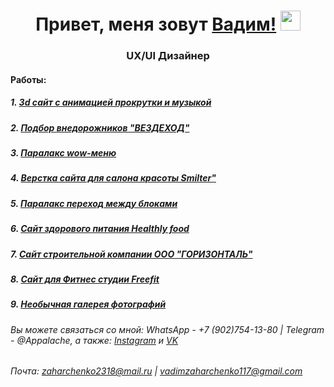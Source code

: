 <h1 align="center">Привет, меня зовут <a href="#" target="_blank">Вадим!</a> 
<img src="https://github.com/blackcater/blackcater/raw/main/images/Hi.gif" height="32"/></h1>
<h3 align="center">UX/UI Дизайнер</h3>

<h4 align="left">Работы:</h4>
<h5>1. <a href="https://vadimzakharchenko.github.io/scroll-site/" target="_blank">3d сайт с анимацией прокрутки и музыкой</a></h5>
<h5>2. <a href="https://vadimzakharchenko.github.io/super-slider/" target="_blank">Подбор внедорожников "ВЕЗДЕХОД"</a></h5>
<h5>3. <a href="https://vadimzakharchenko.github.io/nav-menu-paralax/" target="_blank">Паралакс wow-меню</a></h5>
<h5>4. <a href="https://vadimzakharchenko.github.io/Smilter/dist/" target="_blank">Верстка сайта для салона красоты Smilter"</a></h5>
<h5>5. <a href="https://vadimzakharchenko.github.io/wow-paralax//" target="_blank">Паралакс переход между блоками</a></h5>
<h5>6. <a href="https://vadimzakharchenko.github.io/Modue02-Shop/dist/" target="_blank">Сайт здорового питания Healthly food</a></h5>
<h5>7. <a href="https://gorzo.ru/" target="_blank">Сайт строительной компании ООО "ГОРИЗОНТАЛЬ"</a></h5>
<h5>8. <a href="https://vadimzakharchenko.github.io/Module01-Final-Work/online-gym.html" target="_blank">Сайт для Фитнес студии Freefit</a></h5>
<h5>9. <a href="https://vadimzakharchenko.github.io/cool-gallery/" target="_blank">Необычная галерея фотографий</a></h5>



###### Вы можете связаться со мной:  WhatsApp - +7 (902)754-13-80       |       Telegram - @Appalache, а также: [Instagram](https://instagram/vadim__zakharchenko) и [VK](https://vk.com/id226763322)
######     Почта: zaharchenko2318@mail.ru | vadimzaharchenko117@gmail.com

